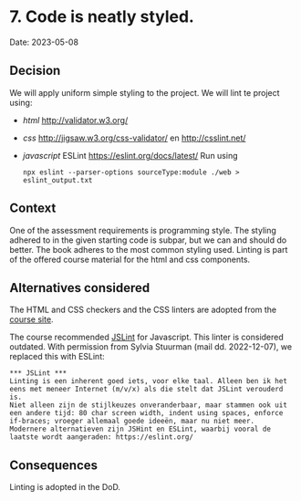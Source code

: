# 7. Code is neatly styled.

Date: 2023-05-08

## Decision

We will apply uniform simple styling to the project. We will lint te project using:
* *html* http://validator.w3.org/
* *css* http://jigsaw.w3.org/css-validator/ en http://csslint.net/
* *javascript* ESLint https://eslint.org/docs/latest/
  Run using 

      npx eslint --parser-options sourceType:module ./web > eslint_output.txt

## Context

One of the assessment requirements is programming style. The styling adhered to in the given starting code is subpar, but 
we can and should do better. The book adheres to the most common styling used. Linting is part of the offered course 
material for the html and css components. 


## Alternatives considered
The HTML and CSS checkers and the CSS linters are adopted from the [course site](https://youlearn.ou.nl/web/ib1902222322b/cursus/-/coursenavigator/361088016?_nl_ou_dlwo_courseview_WAR_nloudlwocourseplanportlet__facesViewIdRender=%2Fxhtml%2Fviewer%2FcourseNavigator.xhtml).

The course recommended [JSLint](https://www.jslint.com/) for Javascript. This linter is considered outdated. With permission from Sylvia Stuurman (mail dd. 2022-12-07), we replaced this with ESLint:

    *** JSLint ***
    Linting is een inherent goed iets, voor elke taal. Alleen ben ik het eens met meneer Internet (m/v/x) als die stelt dat JSLint verouderd is.
    Niet alleen zijn de stijlkeuzes onveranderbaar, maar stammen ook uit een andere tijd: 80 char screen width, indent using spaces, enforce if-braces; vroeger allemaal goede ideeën, maar nu niet meer.
    Modernere alternatieven zijn JSHint en ESLint, waarbij vooral de laatste wordt aangeraden: https://eslint.org/


## Consequences

Linting is adopted in the DoD.
